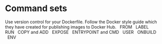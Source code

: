 # Command sets

Use version control for your Dockerfile.
Follow the Docker style guide which they have created for publishing images to Docker Hub.
 
FROM
 
LABEL
 
RUN
 
COPY and ADD
 
EXPOSE
 
ENTRYPOINT and CMD
 
USER
 
ONBUILD
 
ENV

